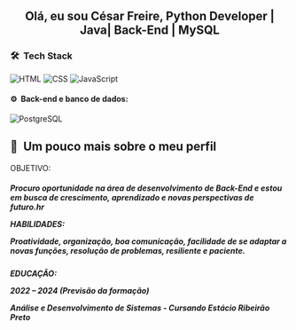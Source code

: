 <h2 align="center"> Olá, eu sou César Freire, Python Developer | Java| Back-End | MySQL 
<h3> 🛠 &nbsp;Tech Stack</h2>

![HTML](https://img.shields.io/badge/-HTML-333333?style=flat&logo=HTML5)
![CSS](https://img.shields.io/badge/-CSS-333333?style=flat&logo=CSS3&logoColor=1572B6)
![JavaScript](https://img.shields.io/badge/-JavaScript-333333?style=flat&logo=javascript)

<h4>⚙️ &nbsp;Back-end e banco de dados:</h3>

![PostgreSQL](https://img.shields.io/badge/-PostgreSQL-333333?style=flat&logo=postgresql)


<h2>🚀 &nbsp;Um pouco mais sobre o meu perfil</h2>
<p>
<p>OBJETIVO:<p>
<h5>Procuro oportunidade na área de desenvolvimento de Back-End e estou em busca de crescimento, aprendizado e novas perspectivas de futuro.hr<p>
<p>HABILIDADES:<p>
<p>Proatividade, organização, boa comunicação, facilidade de se adaptar a novas funções, resolução de problemas, resiliente e paciente.<p><h5>

<p>EDUCAÇÃO:<p>
2022 – 2024 (Previsão da formação)
<p>Análise e Desenvolvimento de Sistemas - Cursando
Estácio Ribeirão Preto
</p>
